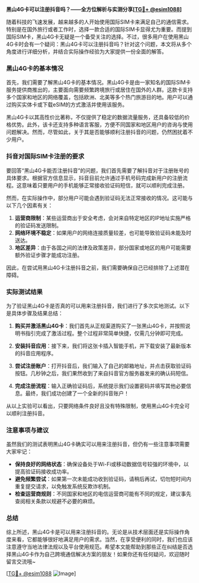 **黑山4G卡可以注册抖音吗？——全方位解析与实测分享[[TG💪+ @esim1088](https://t.me/s/esim1088)]**

随着科技的飞速发展，越来越多的人开始使用国际SIM卡来满足自己的通信需求。特别是在国外旅行或者工作时，选择一款合适的国际SIM卡显得尤为重要。而提到国际SIM卡，黑山4G卡无疑是一个备受关注的选择。不过，很多用户在使用黑山4G卡时会有一个疑问：黑山4G卡可以注册抖音吗？针对这个问题，本文将从多个角度进行详细分析，并结合实际操作经验为大家提供一份全面的解答。

### 黑山4G卡的基本情况

首先，我们需要了解黑山4G卡的基本情况。黑山4G卡是由一家知名的国际SIM卡服务提供商推出的，主要面向需要频繁跨境旅行或居住在国外的人群。这款卡支持多个国家和地区的网络覆盖，包括欧洲、北美等多个热门旅游目的地。用户可以通过购买实体卡或下载eSIM的方式激活并使用该服务。

黑山4G卡以其高性价比著称，不仅提供了稳定的数据流量服务，还具备较低的价格优势。此外，该卡还支持多种语言客服，方便不同国家和地区用户的咨询与使用问题解决。然而，尽管如此，关于其是否能够顺利注册抖音的问题，仍然困扰着不少用户。

### 抖音对国际SIM卡注册的要求

要回答“黑山4G卡能否注册抖音”的问题，我们首先需要了解抖音对于注册账号的具体要求。根据官方信息显示，抖音目前允许通过手机号码完成新用户的注册流程。这意味着只要用户的手机能够正常接收验证码短信，就可以顺利完成注册。

然而，在实际操作中，部分用户可能会遇到验证码无法正常接收的情况。这可能与以下几个因素有关：

1. **运营商限制**：某些运营商出于安全考虑，会对来自特定地区的IP地址实施严格的验证码发送限制。
2. **网络环境不稳定**：如果用户的网络连接质量较差，也可能导致验证码未能及时送达。
3. **地区差异**：由于各国之间的法律及政策差异，部分国家或地区的用户可能需要额外验证步骤才能成功注册。

因此，在尝试用黑山4G卡注册抖音之前，我们需要确保自己已经排除了上述潜在障碍。

### 实际测试结果

为了验证黑山4G卡是否真的可以用来注册抖音，我们进行了多次实地测试。以下是具体步骤及结果总结：

1. **购买并激活黑山4G卡**：我们首先从正规渠道购买了一张黑山4G卡，并按照说明书指引完成了激活过程。整个过程非常简单快捷，仅需几分钟即可完成。

2. **安装抖音应用**：接下来，我们将这张卡插入智能手机，并下载安装了最新版本的抖音应用程序。

3. **尝试注册账户**：打开抖音后，我们输入了自己的邮箱地址，并点击获取验证码按钮。几秒钟之后，我们果然收到了来自抖音官方服务器发来的确认码短信。

4. **完成注册流程**：输入正确验证码后，系统提示我们设置密码并填写其他必要信息。最终，我们成功创建了一个全新的抖音账户！

从以上实验可以看出，只要网络条件良好且没有特殊限制，使用黑山4G卡完全可以顺利注册抖音。

### 注意事项与建议

虽然我们的测试表明黑山4G卡确实可以用来注册抖音，但仍有一些注意事项需要大家牢记：

- **保持良好的网络状态**：确保设备处于Wi-Fi或移动数据信号较强的环境中，以提高验证码接收成功率。
- **避免频繁尝试**：如果第一次未能成功收到验证码，请稍后再试，切勿短时间内重复提交请求，以免触发系统反欺诈机制。
- **检查运营商规则**：不同国家和地区的电信运营商可能有不同的规定，建议事先查阅相关条款以规避不必要的麻烦。

### 总结

综上所述，黑山4G卡是可以用来注册抖音的。无论是从技术层面还是实际操作角度来看，它都能够很好地满足用户的需求。当然，在享受便利的同时，我们也应该注意遵守当地法律法规以及平台使用规范。希望本文能帮助到那些正在纠结是否选择黑山4G卡作为自己跨境通信解决方案的朋友！如果你还有任何疑问，欢迎随时留言交流哦~

[[TG💪+ @esim1088](https://t.me/s/esim1088) ![Image](https://i.postimg.cc/4NQfJmqS/Snipaste-2025-05-13-00-14-12.png)]